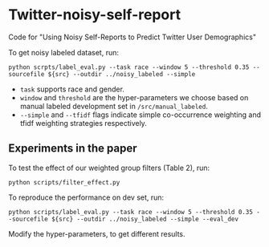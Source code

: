 # Twitter-noisy-self-report
Code for "Using Noisy Self-Reports to Predict Twitter User Demographics" 

<!--- sourcefile defined later. maybe present some sample users without violating term of services -->
To get noisy labeled dataset, run:
```
python scrpts/label_eval.py --task race --window 5 --threshold 0.35 --sourcefile ${src} --outdir ../noisy_labeled --simple
```
* ```task``` supports race and gender.
* ```window``` and ```threshold``` are the hyper-parameters we choose based on manual labeled development set in ```/src/manual_labeled```.
* ```--simple``` and ```--tfidf``` flags indicate simple co-occurrence weighting and tfidf weighting strategies respectively.

## Experiments in the paper
<!--- we have to at least provide users in dev set to reproduce the results-->
To test the effect of our weighted group filters (Table 2), run:
```
python scripts/filter_effect.py
```

To reproduce the performance on dev set, run:
```
python scripts/label_eval.py --task race --window 5 --threshold 0.35 --sourcefile ${src} --outdir ../noisy_labeled --simple --eval_dev
```
Modify the hyper-parameters, to get different results.

